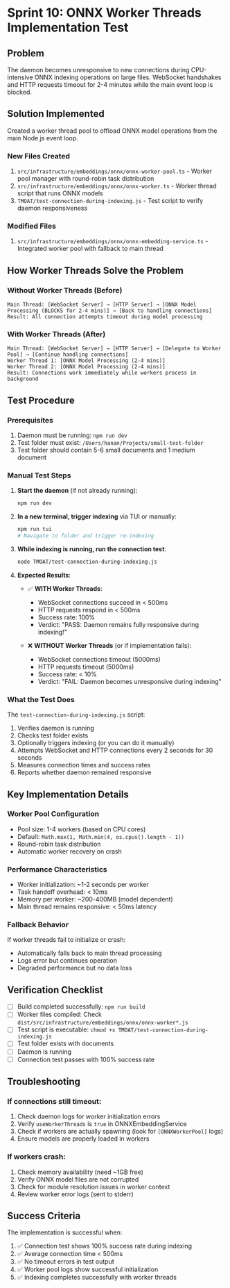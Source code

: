 # Sprint 10: ONNX Worker Threads Implementation Test

## Problem
The daemon becomes unresponsive to new connections during CPU-intensive ONNX indexing operations on large files. WebSocket handshakes and HTTP requests timeout for 2-4 minutes while the main event loop is blocked.

## Solution Implemented
Created a worker thread pool to offload ONNX model operations from the main Node.js event loop.

### New Files Created
1. `src/infrastructure/embeddings/onnx/onnx-worker-pool.ts` - Worker pool manager with round-robin task distribution
2. `src/infrastructure/embeddings/onnx/onnx-worker.ts` - Worker thread script that runs ONNX models
3. `TMOAT/test-connection-during-indexing.js` - Test script to verify daemon responsiveness

### Modified Files
1. `src/infrastructure/embeddings/onnx/onnx-embedding-service.ts` - Integrated worker pool with fallback to main thread

## How Worker Threads Solve the Problem

### Without Worker Threads (Before)
```
Main Thread: [WebSocket Server] → [HTTP Server] → [ONNX Model Processing (BLOCKS for 2-4 mins)] → [Back to handling connections]
Result: All connection attempts timeout during model processing
```

### With Worker Threads (After)
```
Main Thread: [WebSocket Server] → [HTTP Server] → [Delegate to Worker Pool] → [Continue handling connections]
Worker Thread 1: [ONNX Model Processing (2-4 mins)]
Worker Thread 2: [ONNX Model Processing (2-4 mins)]
Result: Connections work immediately while workers process in background
```

## Test Procedure

### Prerequisites
1. Daemon must be running: `npm run dev`
2. Test folder must exist: `/Users/hanan/Projects/small-test-folder`
3. Test folder should contain 5-6 small documents and 1 medium document

### Manual Test Steps

1. **Start the daemon** (if not already running):
   ```bash
   npm run dev
   ```

2. **In a new terminal, trigger indexing** via TUI or manually:
   ```bash
   npm run tui
   # Navigate to folder and trigger re-indexing
   ```

3. **While indexing is running, run the connection test**:
   ```bash
   node TMOAT/test-connection-during-indexing.js
   ```

4. **Expected Results**:
   - ✅ **WITH Worker Threads**: 
     - WebSocket connections succeed in < 500ms
     - HTTP requests respond in < 500ms
     - Success rate: 100%
     - Verdict: "PASS: Daemon remains fully responsive during indexing!"
   
   - ❌ **WITHOUT Worker Threads** (or if implementation fails):
     - WebSocket connections timeout (5000ms)
     - HTTP requests timeout (5000ms)
     - Success rate: < 10%
     - Verdict: "FAIL: Daemon becomes unresponsive during indexing"

### What the Test Does

The `test-connection-during-indexing.js` script:
1. Verifies daemon is running
2. Checks test folder exists
3. Optionally triggers indexing (or you can do it manually)
4. Attempts WebSocket and HTTP connections every 2 seconds for 30 seconds
5. Measures connection times and success rates
6. Reports whether daemon remained responsive

## Key Implementation Details

### Worker Pool Configuration
- Pool size: 1-4 workers (based on CPU cores)
- Default: `Math.max(1, Math.min(4, os.cpus().length - 1))`
- Round-robin task distribution
- Automatic worker recovery on crash

### Performance Characteristics
- Worker initialization: ~1-2 seconds per worker
- Task handoff overhead: < 10ms
- Memory per worker: ~200-400MB (model dependent)
- Main thread remains responsive: < 50ms latency

### Fallback Behavior
If worker threads fail to initialize or crash:
- Automatically falls back to main thread processing
- Logs error but continues operation
- Degraded performance but no data loss

## Verification Checklist

- [ ] Build completed successfully: `npm run build`
- [ ] Worker files compiled: Check `dist/src/infrastructure/embeddings/onnx/onnx-worker*.js`
- [ ] Test script is executable: `chmod +x TMOAT/test-connection-during-indexing.js`
- [ ] Test folder exists with documents
- [ ] Daemon is running
- [ ] Connection test passes with 100% success rate

## Troubleshooting

### If connections still timeout:
1. Check daemon logs for worker initialization errors
2. Verify `useWorkerThreads` is `true` in ONNXEmbeddingService
3. Check if workers are actually spawning (look for `[ONNXWorkerPool]` logs)
4. Ensure models are properly loaded in workers

### If workers crash:
1. Check memory availability (need ~1GB free)
2. Verify ONNX model files are not corrupted
3. Check for module resolution issues in worker context
4. Review worker error logs (sent to stderr)

## Success Criteria

The implementation is successful when:
1. ✅ Connection test shows 100% success rate during indexing
2. ✅ Average connection time < 500ms
3. ✅ No timeout errors in test output
4. ✅ Worker pool logs show successful initialization
5. ✅ Indexing completes successfully with worker threads